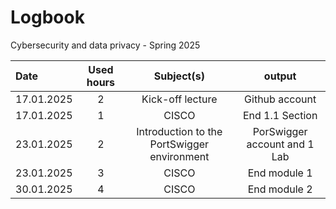 # Logbook
Cybersecurity and data privacy - Spring 2025

| Date  | Used hours | Subject(s) |  output |
| :---         |     :---:      |     :---:      |     :---:      |
| 17.01.2025 | 2 | Kick-off lecture  | Github account   |
| 17.01.2025 | 1 | CISCO  | End 1.1 Section  |
| 23.01.2025 | 2 | Introduction to the PortSwigger environment  | PorSwigger account and 1 Lab |
| 23.01.2025 | 3 | CISCO  | End module 1  |
| 30.01.2025 | 4 | CISCO  | End module 2  |

